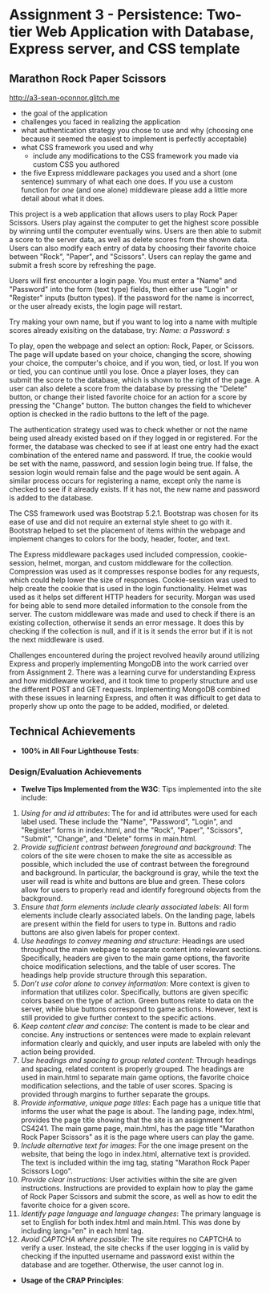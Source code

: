 Assignment 3 - Persistence: Two-tier Web Application with Database, Express server, and CSS template
===
## Marathon Rock Paper Scissors

http://a3-sean-oconnor.glitch.me

- the goal of the application
- challenges you faced in realizing the application
- what authentication strategy you chose to use and why (choosing one because it seemed the easiest to implement is perfectly acceptable)
- what CSS framework you used and why
  - include any modifications to the CSS framework you made via custom CSS you authored
- the five Express middleware packages you used and a short (one sentence) summary of what each one does. If you use a custom function for *one* (and one alone) middleware please 
add a little more detail about what it does.

This project is a web application that allows users to play Rock Paper Scissors. Users play against the computer to get the highest score possible by winning until the computer eventually wins. Users are then able to submit a score to the server data, as well as delete scores from the shown data. Users can also modify each entry of data by choosing their favorite choice between "Rock", "Paper", and "Scissors". Users can replay the game and submit a fresh score by refreshing the page.

Users will first encounter a login page. You must enter a "Name" and "Password" into the form (text type) fields, then either use "Login" or "Register" inputs (button types). If the password for the name is incorrect, or the user already exists, the login page will restart.

Try making your own name, but if you want to log into a name with multiple scores already exisiting on the database, try:
_Name: a
Password: s_

To play, open the webpage and select an option: Rock, Paper, or Scissors. The page will update based on your choice, changing the score, showing your choice, the computer's choice, and if you won, tied, or lost. If you won or tied, you can continue until you lose. Once a player loses, they can submit the score to the database, which is shown to the right of the page. A user can also delete a score from the database by pressing the "Delete" button, or change their listed favorite choice for an action for a score by pressing the "Change" button. The button changes the field to whichever option is checked in the radio buttons to the left of the page.

The authentication strategy used was to check whether or not the name being used already existed based on if they logged in or registered. For the former, the database was checked to see if at least one entry had the exact combination of the entered name and password. If true, the cookie would be set with the name, password, and session login being true. If false, the session login would remain false and the page would be sent again. A similar process occurs for registering a name, except only the name is checked to see if it already exists. If it has not, the new name and password is added to the database.

The CSS framework used was Bootstrap 5.2.1. Bootstrap was chosen for its ease of use and did not require an external style sheet to go with it. Bootstrap helped to set the placement of items within the webpage and implement changes to colors for the body, header, footer, and text. 

The Express middleware packages used included compression, cookie-session, helmet, morgan, and custom middleware for the collection. Compression was used as it compresses response bodies for any requests, which could help lower the size of responses. Cookie-session was used to help create the cookie that is used in the login functionality. Helmet was used as it helps set different HTTP headers for security. Morgan was used for being able to send more detailed information to the console from the server. The custom middleware was made and used to check if there is an existing collection, otherwise it sends an error message. It does this by checking if the collection is null, and if it is it sends the error but if it is not the next middleware is used.

Challenges encountered during the project revolved heavily around utilizing Express and properly implementing MongoDB into the work carried over from Assignment 2. There was a learning curve for understanding Express and how middleware worked, and it took time to properly structure and use the different POST and GET requests. Implementing MongoDB combined with these issues in learning Express, and often it was difficult to get data to properly show up onto the page to be added, modified, or deleted.

## Technical Achievements
- **100% in All Four Lighthouse Tests**: 

### Design/Evaluation Achievements
- **Twelve Tips Implemented from the W3C**: Tips implemented into the site include:
1. _Using for and id attributes_: The for and id attributes were used for each label used. These include the "Name", "Password", "Login", and "Register" forms in index.html, and the "Rock", "Paper", "Scissors", "Submit", "Change", and "Delete" forms in main.html.
2. _Provide sufficient contrast between foreground and background_: The colors of the site were chosen to make the site as accessible as possible, which included the use of contrast between the foreground and background. In particular, the background is gray, while the text the user will read is white and buttons are blue and green. These colors allow for users to properly read and identify foreground objects from the background.
3. _Ensure that form elements include clearly associated labels_: All form elements include clearly associated labels. On the landing page, labels are present within the field for users to type in. Buttons and radio buttons are also given labels for proper context.
4. _Use headings to convey meaning and structure_: Headings are used throughout the main webpage to separate content into relevant sections. Specifically, headers are given to the main game options, the favorite choice modification selections, and the table of user scores. The headings help provide structure through this separation.
5. _Don’t use color alone to convey information_: More context is given to information that utilizes color. Specifically, buttons are given specific colors based on the type of action. Green buttons relate to data on the server, while blue buttons correspond to game actions. However, text is still provided to give further context to the specific actions.
6. _Keep content clear and concise_: The content is made to be clear and concise. Any instructions or sentences were made to explain relevant information clearly and quickly, and user inputs are labeled with only the action being provided.
7. _Use headings and spacing to group related content_: Through headings and spacing, related content is properly grouped. The headings are used in main.html to separate main game options, the favorite choice modification selections, and the table of user scores. Spacing is provided through margins to further separate the groups. 
8. _Provide informative, unique page titles_: Each page has a unique title that informs the user what the page is about. The landing page, index.html, provides the page title showing that the site is an assignment for CS4241. The main game page, main.html, has the page title "Marathon Rock Paper Scissors" as it is the page where users can play the game.
9. _Include alternative text for images_: For the one image present on the website, that being the logo in index.html, alternative text is provided. The text is included within the img tag, stating "Marathon Rock Paper Scissors Logo".
10. _Provide clear instructions_: User activities within the site are given instructions. Instructions are provided to explain how to play the game of Rock Paper Scissors and submit the score, as well as how to edit the favorite choice for a given score.
11. _Identify page language and language changes_: The primary language is set to English for both index.html and main.html. This was done by including lang="en" in each html tag.
12. _Avoid CAPTCHA where possible_: The site requires no CAPTCHA to verify a user. Instead, the site checks if the user logging in is valid by checking if the inputted username and password exist within the database and are together. Otherwise, the user cannot log in.
- **Usage of the CRAP Principles**:

